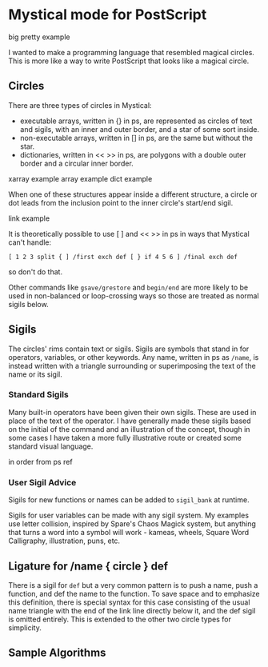 # Mystical mode for PostScript
big pretty example

I wanted to make a programming language that resembled magical circles. This is more like a way to write PostScript that looks like a magical circle. 

## Circles
There are three types of circles in Mystical:
* executable arrays, written in {} in ps, are represented as circles of text and sigils, with an inner and outer border, and a star of some sort inside.
* non-executable arrays, written in [] in ps, are the same but without the star.
* dictionaries, written in << >> in ps, are polygons with a double outer border and a circular inner border.

xarray example array example dict example

When one of these structures appear inside a different structure, a circle or dot leads from the inclusion point to the inner circle's start/end sigil.

link example

It is theoretically possible to use [ ] and << >> in ps in ways that Mystical can't handle:
```
[ 1 2 3 split { ] /first exch def [ } if 4 5 6 ] /final exch def
```
so don't do that.

Other commands like `gsave/grestore` and `begin/end` are more likely to be used in non-balanced or loop-crossing ways so those are treated as normal sigils below.

## Sigils
The circles' rims contain text or sigils.  Sigils are symbols that stand in for operators, variables, or other keywords. Any name, written in ps as `/name`, is instead written with a triangle surrounding or superimposing the text of the name or its sigil.

### Standard Sigils
Many built-in operators have been given their own sigils.  These are used in place of the text of the operator.  I have generally made these sigils based on the initial of the command and an illustration of the concept, though in some cases I have taken a more fully illustrative route or created some standard visual language.

in order from ps ref

### User Sigil Advice
Sigils for new functions or names can be added to `sigil_bank` at runtime.

Sigils for user variables can be made with any sigil system.  My examples use letter collision, inspired by Spare's Chaos Magick system, but anything that turns a word into a symbol will work - kameas, wheels, Square Word Calligraphy, illustration, puns, etc.

## Ligature for /name { circle } def

There is a sigil for `def` but a very common pattern is to push a name, push a function, and def the name to the function. To save space and to emphasize this definition, there is special syntax for this case consisting of the usual name triangle with the end of the link line directly below it, and the def sigil is omitted entirely. This is extended to the other two circle types for simplicity. 

## Sample Algorithms

